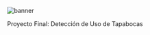 ![banner](https://user-images.githubusercontent.com/89708735/157370406-1fef37c3-840d-48d5-a85d-b02be0d20487.jpg)

Proyecto Final: Detección de Uso de Tapabocas
